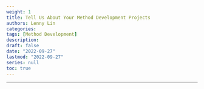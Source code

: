 ```yaml
---
weight: 1
title: Tell Us About Your Method Development Projects
authors: Lenny Lin
categories: 
tags: [Method Development]
description: 
draft: false
date: "2022-09-27"
lastmod: "2022-09-27"
series: null
toc: true
---
```


<!--more-->
---

